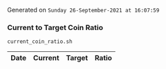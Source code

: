 Generated on `Sunday 26-September-2021 at 16:07:59`

### Current to Target Coin Ratio
`current_coin_ratio.sh`

Date|Current|Target|Ratio
---|---|---|---
